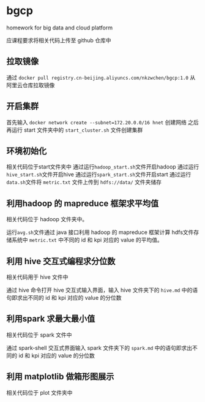 # bgcp

homework for big data and cloud platform 

应课程要求将相关代码上传至 github 仓库中

## 拉取镜像

通过
`docker pull registry.cn-beijing.aliyuncs.com/nkzwchen/bgcp:1.0`
从阿里云仓库拉取镜像

## 开启集群

首先输入
`docker network create --subnet=172.20.0.0/16 hnet`
创建网络
之后再运行 start 文件夹中的 `start_cluster.sh` 文件创建集群

## 环境初始化

相关代码位于start文件夹中
通过运行`hadoop_start.sh`文件开启hadoop
通过运行`hive_start.sh`文件开启hive
通过运行`spark_start.sh`文件开启start
通过运行`data.sh`文件将 `metric.txt` 文件上传到 `hdfs://data/` 文件夹储存

## 利用hadoop 的 mapreduce 框架求平均值

相关代码位于 hadoop 文件夹中。

运行`avg.sh`文件通过 java 接口利用 hadoop 的 mapreduce 框架计算 hdfs文件存储系统中 `metric.txt`
中不同的 id 和 kpi 对应的 value 的平均值。


## 利用 hive 交互式编程求分位数

相关代码用于 hive 文件中

通过 hive 命令打开 hive 交互式输入界面，输入 hive 文件夹下的 `hive.md` 中的语句即求出不同的 id 和 kpi 对应的 value 的分位数

## 利用spark 求最大最小值

相关代码位于 spark 文件中

通过 spark-shell 交互式界面输入 spark 文件夹下的 `spark.md` 中的语句即求出不同的 id 和 kpi 对应的 value 的分位数

## 利用 matplotlib 做箱形图展示

相关代码位于 plot 文件夹中



